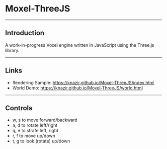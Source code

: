 # Moxel-ThreeJS

------------
Introduction
------------
A work-in-progress Voxel engine written in JavaScript using the Three.js library.


-----
Links
-----
- Rendering Sample: https://knazir.github.io/Moxel-ThreeJS/index.html
- World Demo: https://knazir.github.io/Moxel-ThreeJS/world.html


--------
Controls
--------
- w, s to move forward/backward
- a, d to rotate left/right
- q, e to strafe left, right
- r, f to move up/down
- t, g to look (rotate) up/down